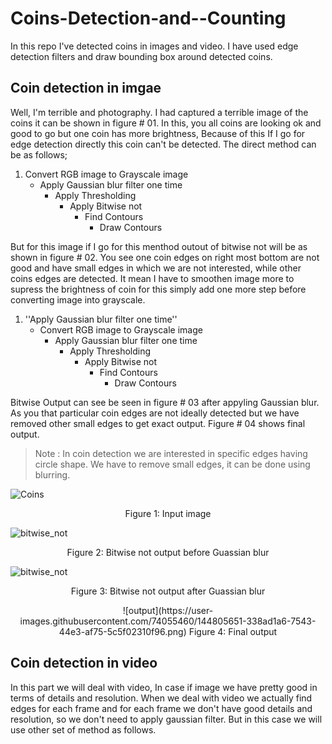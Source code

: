 # Coins-Detection-and--Counting
In this repo I've detected coins in images and video. I have used edge detection filters and draw bounding box around detected coins.
## Coin detection in imgae
Well, I'm terrible and photography. I had captured a terrible image of the coins it can be shown in figure # 01.  In this, you all coins are looking ok and good to go but one coin has more brightness, Because of this If I go for edge detection directly this coin can't be detected. The direct method can be as follows;
1. Convert RGB image to Grayscale image
   - Apply Gaussian blur filter one time
     - Apply Thresholding
       - Apply Bitwise not 
         -  Find Contours
            - Draw Contours   

But for this image if I go for this menthod outout of bitwise not will be as shown in figure # 02. You see one coin edges on right most bottom are not good and have small edges in which we are not interested, while other coins edges are detected. It mean I have to smoothen image more to supress the brightness of coin for this simply add one more step before converting image into grayscale.

1. ''Apply Gaussian blur filter one time''
   - Convert RGB image to Grayscale image
     - Apply Gaussian blur filter one time
       - Apply Thresholding
         - Apply Bitwise not 
           -  Find Contours
              - Draw Contours 

Bitwise Output can see be seen in figure # 03 after appyling Gaussian blur. As you that particular coin edges are not ideally detected but we have removed other small edges to get exact output. Figure # 04 shows final output. 
> Note : In coin detection we are interested in specific edges having circle shape. We have to remove small edges, it can be done using blurring. 

![Coins](https://user-images.githubusercontent.com/74055460/144800860-77c052cc-a472-48e9-a5e7-3cbcacfa4e3c.jpg)
<p align="center">
    Figure 1: Input image
</p>

![bitwise_not](https://user-images.githubusercontent.com/74055460/144803311-960cdc78-15a8-4270-a0d1-d52ed0800195.jpg)
<p align="center">
    Figure 2: Bitwise not output before Guassian blur
</p>

![bitwise_not](https://user-images.githubusercontent.com/74055460/144804673-fbf2bed3-0079-4952-a039-e25aaff4ab2f.jpg)
<p align="center">
    Figure 3: Bitwise not output after Guassian blur
</p>

<p align="center">
  ![output](https://user-images.githubusercontent.com/74055460/144805651-338ad1a6-7543-44e3-af75-5c5f02310f96.png)
  Figure 4: Final output
</p>

## Coin detection in video
In this part we will deal with video, In case if image we have pretty good in terms of details and resolution. When we deal with video we actually find edges for each frame and for each frame we don't have good details and resolution, so we don't need to apply gaussian filter. But in this case we will use other set of method as follows. 
